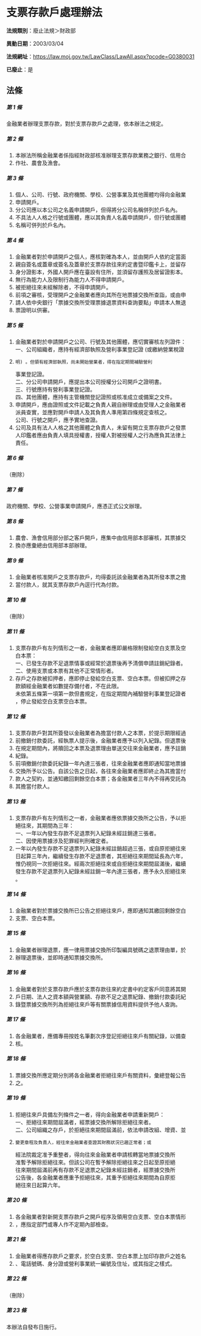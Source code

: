 # 支票存款戶處理辦法

**法規類別**：廢止法規＞財政部

**異動日期**：2003/03/04  

**法規網址**：https://law.moj.gov.tw/LawClass/LawAll.aspx?pcode=G0380031

**已廢止**：是



## 法條
##### 第 1 條
金融業者辦理支票存款，對於支票存款戶之處理，依本辦法之規定。

##### 第 2 條
1. 本辦法所稱金融業者係指經財政部核准辦理支票存款業務之銀行、信用合
1. 作社、農會及漁會。

##### 第 3 條
1. 個人、公司、行號、政府機關、學校、公營事業及其他團體均得向金融業
1. 申請開戶。
1. 分公司應以本公司之名義申請開戶，但得將分公司名稱併列於戶名內。
1. 不具法人人格之行號或團體，應以其負責人名義申請開戶，但行號或團體
1. 名稱可併列於戶名內。

##### 第 4 條
1. 金融業者對於申請開戶之個人，應核對確為本人，並由開戶人依約定當面
1. 親自簽名或蓋章或簽名及蓋章於支票存款往來約定書暨印鑑卡上，並留存
1. 身分證影本，外國人開戶應在臺設有住所，並須留存護照及居留證影本。
1. 無行為能力人及限制行為能力人不得申請開戶。
1. 被拒絕往來未經解除者，不得申請開戶。
1. 前項之審核，受理開戶之金融業者應向其所在地票據交換所查詣，或由申
1. 請人依中央銀行「票據交換所受理票據退票資料查詢要點」申請本人無退
1. 票證明以供審。

##### 第 5 條
1. 金融業者對於申請開戶之公司、行號及其他團體，應切實審核左列證件：  
一、公司組織者，應持有經濟部執照及營利事業登記證 (或繳納營業稅證
1.     明) 。但領有經濟部執照，尚未開始營業者，得在指定期間補驗營利  
    事業登記證。 　  
二、分公司申請開戶，應提出本公司授權分公司開戶之證明書。  
三、行號應持有營利事業登記證。  
四、其他團體，應持有主管機關登記證照或核准成立或備案之文件。
1. 申請開戶，應由證照或文件記載之負責人親自辦理或由受理人之金融業者  
派員查實，並應對開戶申請人及其負責人準用第四條規定查核之。  
公司、行號之開戶，應予實地查證。
1. 公司及具有法人人格之其他團體之負責人，未留有開立支票存款戶之發票  
人印鑑者應由負責人填具授權書，授權人對被授權人之行為應負其法律上  
責任。

##### 第 6 條
（刪除）

##### 第 7 條
政府機關、學校、公營事業申請開戶，應憑正式公文辦理。

##### 第 8 條
1. 農會、漁會信用部分部之客戶開戶，應集中由信用部本部審核，其票據交
1. 換亦應彙總由信用部本部辦理。

##### 第 9 條
1. 金融業者核准開戶之支票存款戶，均得委託該金融業者為其所發本票之擔
1. 當付款人，就其支票存款戶內逕行代為付款。

##### 第 10 條
（刪除）

##### 第 11 條
1. 支票存款戶有左列情形之一者，金融業者應即嚴格限制發給空白支票及空  
白本票：  
一、已發生存款不足退票情事或經常於退票後再予清償申請註銷紀錄者。  
二、使用支票或本票有其他不正常情形者。
1. 存戶之存款被扣押者，應即停止發給空白支票、空白本票。但被扣押之存  
款額經金融業者如數提存備付者，不在此限。  
未依第五條第一項第一款但書規定，在指定期間內補驗營利事業登記證者  
，停止發給空白支票空白本票。

##### 第 12 條
1. 支票存款戶對其所簽發以金融業者為擔當付款人之本票，於提示期限經過
1. 前撤銷付款委託，經執票人提示後，金融業者應予以列入紀錄。但退票後
1. 在規定期間內，將贖回之本票及退票理由單送交往來金融業者，應予註銷
1. 紀錄。
1. 前項撤銷付款委託紀錄一年內達三張者，往來金融業者應即通知當地票據
1. 交換所予以公告。自該公告之日起，各往來金融業者應即終止為其擔當付
1. 款人之契約，並通知繳回剩餘空白本票；各金融業者三年內不得再受託為
1. 其擔當付款人。

##### 第 13 條
1. 支票存款戶有左列情形之一者，金融業者應依票據交換所之公告，予以拒  
絕往來，其期間為三年：  
一、一年以內發生存款不足退票列入紀錄未經註銷達三張者。  
二、因使用票據涉及犯罪經判刑確定者。
1. 一年以內發生存款不足退票列入紀錄未經註銷超過三張，或自原拒絕往來  
日起算三年內，繼續發生存款不足退票者，其拒絕往來期間延長為六年，  
惟仍視同一次拒絕往來。經兩次拒絕往來或自拒絕往來期間屆滿後，繼續  
發生存款不足退票列入紀錄未經註銷一年內達三張者，應予永久拒絕往來  
。

##### 第 14 條
1. 金融業者對於票據交換所已公告之拒絕往來戶，應即通知其繳回剩餘空白
1. 支票、空白本票。

##### 第 15 條
1. 金融業者辦理退票，應一律用票據交換所印製編具號碼之退票理由單，於
1. 辦理退票後，並即時通知票據交換所。

##### 第 16 條
1. 金融業者對於支票存款戶應於支票存款往來約定書中約定客戶同意將其開
1. 戶日期、法人之資本額與營業額、存款不足之退票紀錄、撤銷付款委託紀
1. 錄暨票據交換所列為拒絕往來戶等有關票據信用資料提供予他人查詢。

##### 第 17 條
1. 各金融業者，應備專冊按姓名筆劃次序登記拒絕往來戶有關紀錄，以備查
1. 核。

##### 第 18 條
1. 票據交換所應定期分別將各金融業者拒絕往來戶有關資料，彙總登報公告
1. 之。

##### 第 19 條
1. 拒絕往來戶具備左列條件之一者，得向金融業者申請重新開戶：  
一、拒絕往來期間屆滿者，經票據交換所解除拒絕往來者。  
二、公司組織之存戶，於拒絕往來期間屆滿前，依法申請改組、增資、並
1.     變更章程及負責人，經往來金融業者查證其財務狀況已趨正常者；或  
    經法院裁定准予重整者，得向往來金融業者申請核轉當地票據交換所  
    准暫予解除拒絕往來。但該公司在暫予解除拒絕往來之日起至原拒絕  
    往來期間屆滿前再有存款不足退票之紀錄未經註銷者，經票據交換所  
    公告後，各金融業者應重予拒絕往來，其重予拒絕往來期間為自原拒  
    絕往來日起算六年。

##### 第 20 條
1. 各金融業者對新開支票存款戶之開戶程序及領用空白支票、空白本票情形
1. ，應指定部門或專人作不定期內部檢查。

##### 第 21 條
1. 金融業者得應存款戶之要求，於空白支票、空白本票上加印存款戶之姓名
1. 、電話號碼、身分證或營利事業統一編號及住址，或其指定之樣式。

##### 第 22 條
（刪除）

##### 第 23 條
本辦法自發布日施行。


